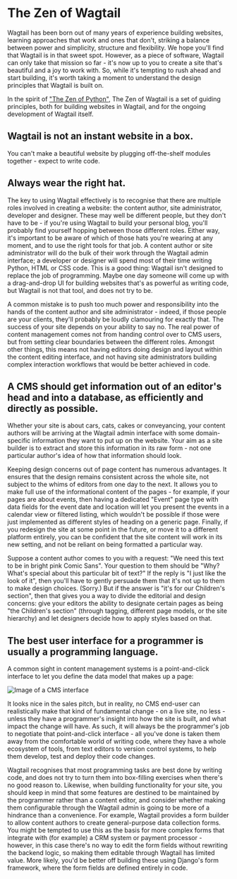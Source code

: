 # The Zen of Wagtail

Wagtail has been born out of many years of experience building websites, learning approaches that work and ones that don't, striking a balance between power and simplicity, structure and flexibility. We hope you'll find that Wagtail is in that sweet spot. However, as a piece of software, Wagtail can only take that mission so far - it's now up to you to create a site that's beautiful and a joy to work with. So, while it's tempting to rush ahead and start building, it's worth taking a moment to understand the design principles that Wagtail is built on.

In the spirit of ["The Zen of Python"](https://www.python.org/dev/peps/pep-0020/), The Zen of Wagtail is a set of guiding principles, both for building websites in Wagtail, and for the ongoing development of Wagtail itself.

## Wagtail is not an instant website in a box.

You can't make a beautiful website by plugging off-the-shelf modules together - expect to write code.

## Always wear the right hat.

The key to using Wagtail effectively is to recognise that there are multiple roles involved in creating a website: the content author, site administrator, developer and designer. These may well be different people, but they don't have to be - if you're using Wagtail to build your personal blog, you'll probably find yourself hopping between those different roles. Either way, it's important to be aware of which of those hats you're wearing at any moment, and to use the right tools for that job. A content author or site administrator will do the bulk of their work through the Wagtail admin interface; a developer or designer will spend most of their time writing Python, HTML or CSS code. This is a good thing: Wagtail isn't designed to replace the job of programming. Maybe one day someone will come up with a drag-and-drop UI for building websites that's as powerful as writing code, but Wagtail is not that tool, and does not try to be.

A common mistake is to push too much power and responsibility into the hands of the content author and site administrator - indeed, if those people are your clients, they'll probably be loudly clamouring for exactly that. The success of your site depends on your ability to say no. The real power of content management comes not from handing control over to CMS users, but from setting clear boundaries between the different roles. Amongst other things, this means not having editors doing design and layout within the content editing interface, and not having site administrators building complex interaction workflows that would be better achieved in code.

## A CMS should get information out of an editor's head and into a database, as efficiently and directly as possible.

Whether your site is about cars, cats, cakes or conveyancing, your content authors will be arriving at the Wagtail admin interface with some domain-specific information they want to put up on the website. Your aim as a site builder is to extract and store this information in its raw form - not one particular author's idea of how that information should look.

Keeping design concerns out of page content has numerous advantages. It ensures that the design remains consistent across the whole site, not subject to the whims of editors from one day to the next. It allows you to make full use of the informational content of the pages - for example, if your pages are about events, then having a dedicated "Event" page type with data fields for the event date and location will let you present the events in a calendar view or filtered listing, which wouldn't be possible if those were just implemented as different styles of heading on a generic page. Finally, if you redesign the site at some point in the future, or move it to a different platform entirely, you can be confident that the site content will work in its new setting, and not be reliant on being formatted a particular way.

Suppose a content author comes to you with a request: "We need this text to be in bright pink Comic Sans". Your question to them should be "Why? What's special about this particular bit of text?" If the reply is "I just like the look of it", then you'll have to gently persuade them that it's not up to them to make design choices. (Sorry.) But if the answer is "it's for our Children's section", then that gives you a way to divide the editorial and design concerns: give your editors the ability to designate certain pages as being "the Children's section" (through tagging, different page models, or the site hierarchy) and let designers decide how to apply styles based on that.

## The best user interface for a programmer is usually a programming language.

A common sight in content management systems is a point-and-click interface to let you define the data model that makes up a page:

![Image of a CMS interface](../_static/images/drupal_content_type.png)

It looks nice in the sales pitch, but in reality, no CMS end-user can realistically make that kind of fundamental change - on a live site, no less - unless they have a programmer's insight into how the site is built, and what impact the change will have. As such, it will always be the programmer's job to negotiate that point-and-click interface - all you've done is taken them away from the comfortable world of writing code, where they have a whole ecosystem of tools, from text editors to version control systems, to help them develop, test and deploy their code changes.

Wagtail recognises that most programming tasks are best done by writing code, and does not try to turn them into box-filling exercises when there's no good reason to. Likewise, when building functionality for your site, you should keep in mind that some features are destined to be maintained by the programmer rather than a content editor, and consider whether making them configurable through the Wagtail admin is going to be more of a hindrance than a convenience. For example, Wagtail provides a form builder to allow content authors to create general-purpose data collection forms. You might be tempted to use this as the basis for more complex forms that integrate with (for example) a CRM system or payment processor - however, in this case there's no way to edit the form fields without rewriting the backend logic, so making them editable through Wagtail has limited value. More likely, you'd be better off building these using Django's form framework, where the form fields are defined entirely in code.
